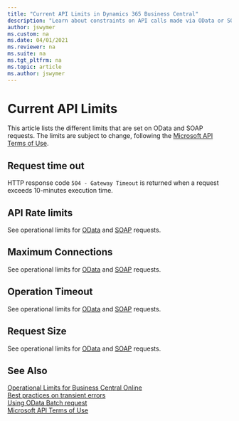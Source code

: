 ```yaml
---
title: "Current API Limits in Dynamics 365 Business Central"
description: "Learn about constraints on API calls made via OData or SOAP requests."
author: jswymer
ms.custom: na
ms.date: 04/01/2021
ms.reviewer: na
ms.suite: na
ms.tgt_pltfrm: na
ms.topic: article
ms.author: jswymer
---
```


# Current API Limits  

This article lists the different limits that are set on OData and SOAP requests. The limits are subject to change, following the [Microsoft API Terms of Use](/legal/microsoft-apis/terms-of-use).

## Request time out

HTTP response code `504 - Gateway Timeout` is returned when a request exceeds 10-minutes execution time.

## API Rate limits

See operational limits for [OData](../../administration/operational-limits-online.md#ODataServices) and [SOAP](../../administration/operational-limits-online.md#SOAPServices) requests.

## Maximum Connections

See operational limits for [OData](../../administration/operational-limits-online.md#ODataServices) and [SOAP](../../administration/operational-limits-online.md#SOAPServices) requests.

## Operation Timeout

See operational limits for [OData](../../administration/operational-limits-online.md#ODataServices) and [SOAP](../../administration/operational-limits-online.md#SOAPServices) requests.

## Request Size

See operational limits for [OData](../../administration/operational-limits-online.md#ODataServices) and [SOAP](../../administration/operational-limits-online.md#SOAPServices) requests.

## See Also

[Operational Limits for Business Central Online](/dynamics365/business-central/dev-itpro/administration/operational-limits-online)  
[Best practices on transient errors](/azure/architecture/best-practices/transient-faults)  
[Using OData Batch request](/openspecs/windows_protocols/ms-odata/dd99aa5c-d81e-4eac-9e07-039491356bf6)  
[Microsoft API Terms of Use](/legal/microsoft-apis/terms-of-use)
